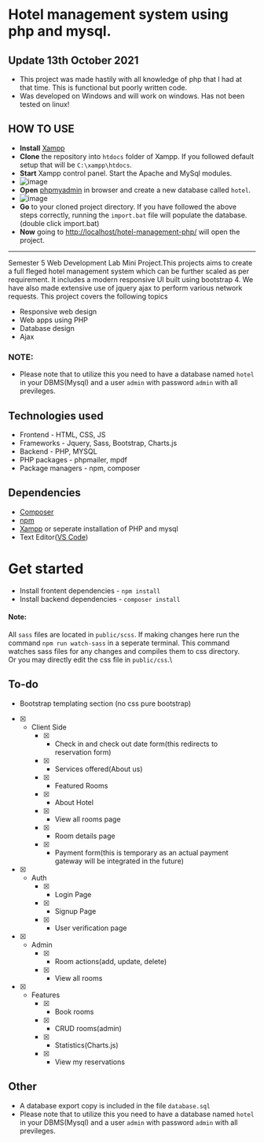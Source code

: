 # Hotel management system using php and mysql.

## Update 13th October 2021
* This project was made hastily with all knowledge of php that I had at that time. This is functional but poorly written code.
* Was developed on Windows and will work on windows. Has not been tested on linux!

## HOW TO USE
* **Install** [Xampp](https://www.apachefriends.org/download.html)
* **Clone** the repository into `htdocs` folder of Xampp. If you followed default setup that will be `C:\xampp\htdocs`.
* **Start** Xampp control panel. Start the Apache and MySql modules.
* ![image](https://user-images.githubusercontent.com/47769063/137183880-f6cbc47f-58ac-407a-855a-c44cc2a15063.png)
* **Open** [phpmyadmin](http://localhost/phpmyadmin/server_databases.php) in browser and create a new database called `hotel`.
* ![image](https://user-images.githubusercontent.com/47769063/137184066-c8c37b9a-7621-4644-ba99-0983b452875d.png)
* **Go** to your cloned project directory. If you have followed the above steps correctly, running the `import.bat` file will populate the database.(double click import.bat)
* **Now** going to [http://localhost/hotel-management-php/](http://localhost/hotel-management-php/) will open the project.

<hr />


Semester 5 Web Development Lab Mini Project.This projects aims to create a full fleged hotel management system which can be further scaled as per requirement. It includes a modern responsive UI built using bootstrap 4. We have also made extensive use of jquery ajax to perform various network requests. This project covers the following topics

- Responsive web design
- Web apps using PHP
- Database design
- Ajax

### NOTE:

- Please note that to utilize this you need to have a database named `hotel` in your DBMS(Mysql) and a user `admin` with password `admin` with all previleges.

## Technologies used

- Frontend - HTML, CSS, JS
- Frameworks - Jquery, Sass, Bootstrap, Charts.js
- Backend - PHP, MYSQL
- PHP packages - phpmailer, mpdf
- Package managers - npm, composer

## Dependencies

- [Composer](https://getcomposer.org/)
- [npm](https://www.npmjs.com/)
- [Xampp](https://www.apachefriends.org/index.html) or seperate installation of PHP and mysql
- Text Editor([VS Code](https://code.visualstudio.com/))

# Get started

- Install frontent dependencies - `npm install`
- Install backend dependencies - `composer install`

#### Note:

All `sass` files are located in `public/scss`. If making changes here run the command `npm run watch-sass` in a seperate terminal. This command watches sass files for any changes and compiles them to css directory.\
Or you may directly edit the css file in `public/css`.\

## To-do

- Bootstrap templating section (no css pure bootstrap)

* [x] - Client Side
    - [x] - Check in and check out date form(this redirects to reservation form)
    - [x] - Services offered(About us)
    - [x] - Featured Rooms
    - [x] - About Hotel
    - [x] - View all rooms page
    - [x] - Room details page
    - [x] - Payment form(this is temporary as an actual payment gateway will be integrated in the future)
* [x] - Auth
    - [x] - Login Page
    - [x] - Signup Page
    - [x] - User verification page
* [x] - Admin
    - [x] - Room actions(add, update, delete)
    - [x] - View all rooms
* [x] - Features
    - [x] - Book rooms
    - [x] - CRUD rooms(admin)
    - [x] - Statistics(Charts.js)
    - [x] - View my reservations

## Other

- A database export copy is included in the file `database.sql`
- Please note that to utilize this you need to have a database named `hotel` in your DBMS(Mysql) and a user `admin` with password `admin` with all previleges.
